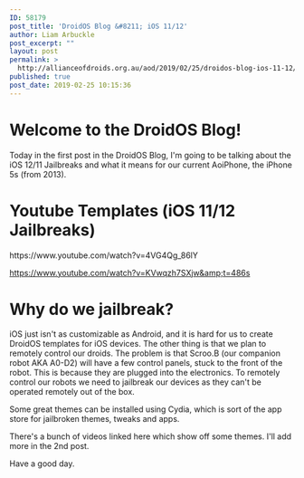 ```yaml
---
ID: 58179
post_title: 'DroidOS Blog &#8211; iOS 11/12'
author: Liam Arbuckle
post_excerpt: ""
layout: post
permalink: >
  http://allianceofdroids.org.au/aod/2019/02/25/droidos-blog-ios-11-12/
published: true
post_date: 2019-02-25 10:15:36
---
```

<h1>Welcome to the DroidOS Blog!</h1>
Today in the first post in the DroidOS Blog, I'm going to be talking about the iOS 12/11 Jailbreaks and what it means for our current AoiPhone, the iPhone 5s (from 2013).
<h1>Youtube Templates (iOS 11/12 Jailbreaks)</h1>
https://www.youtube.com/watch?v=4VG4Qg_86lY

https://www.youtube.com/watch?v=KVwqzh7SXjw&amp;t=486s
<h1>Why do we jailbreak?</h1>
iOS just isn't as customizable as Android, and it is hard for us to create DroidOS templates for iOS devices. The other thing is that we plan to remotely control our droids. The problem is that Scroo.B (our companion robot AKA A0-D2) will have a few control panels, stuck to the front of the robot. This is because they are plugged into the electronics. To remotely control our robots we need to jailbreak our devices as they can't be operated remotely out of the box.

Some great themes can be installed using Cydia, which is sort of the app store for jailbroken themes, tweaks and apps.

There's a bunch of videos linked here which show off some themes. I'll add more in the 2nd post.

Have a good day.